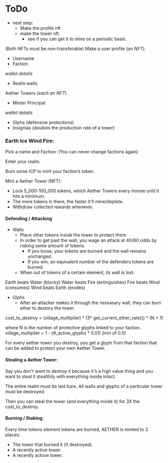 # ToDo

- next step: 
  - Make the profile nft
  - make the tower nft.
    - see if you can get it to mine on a periodic basis.

(Both NFTs must be non-transferable)
Make a user profile (*an NFT*).
  - Username
  - Faction

  *wallet details*
  - Realm walls.

Aether Towers (*each an NFT*)
  - Minter Principal

  *wallet details*
  - Glphs     (defensive protections)
  - Insignias (doubles the production rate of a tower)



### Earth Ice Wind Fire:

Pick a name and Faction: (You can never change factions again)

Enter your realm.

Burn some ICP to mint your faction’s token.

Mint a Aether Tower (NFT):
  - Lock 5_000-100_000 tokens, which Aether Towers every minute until it hits a minimum.
  - The more tokens in there, the faster it'll mine/deplete.
  - Withdraw collected rewards whenever.

#### Defending / Attacking

  - Walls
    - Place other tokens inside the tower to protect them.
    - In order to get past the wall, you wage an attack at 40/60 odds by risking some amount of tokens.
      - If you loose, your tokens are burned and the wall remains unchanged.
      - If you win, an equivalent number of the defenders tokens are burned.
    - When out of tokens of a certain element, its wall is lost.


Earth beats Water (blocks)
Water beats Fire (extinguishes)
Fire beats Wind (consumes)
Wind beats Earth (erodes)


  - Glphs
    - After an attacker makes it through the nessasary wall, they can burn ether to destory the tower.

cost_to_destroy = (village_multiplier) * (3* get_current_ether_rate()) * (N + 1)

where N is the number of protective glyphs linked to your faction.
village_multiplier = 1 - (#_active_glyphs * 0.01) (min of 0.5)

For every aether tower you destroy, you get a glyph from that faction that can be added to protect your own Aether Tower.

#### Stealing a Aether Tower:

Say you don't want to destroy it because it's a high value thing and you want to steal it stealthily with everything inside intact.

The entire realm must be laid bare. All walls and glyphs of a particular tower must be destroyed.

Then you can steal the tower (and everything inside it) for 3X the cost_to_destroy.

#### Burning / Staking:

Every time tokens element tokens are burned, AETHER is minted to 3 places:
  - The tower that burned it (if destroyed).
  - A recently active tower.
  - A recently actove tower.

